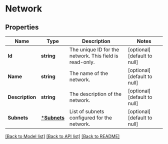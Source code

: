 # Network

## Properties
Name | Type | Description | Notes
------------ | ------------- | ------------- | -------------
**Id** | **string** | The unique ID for the network. This field is read-only. | [optional] [default to null]
**Name** | **string** | The name of the network. | [optional] [default to null]
**Description** | **string** | The description of the network. | [optional] [default to null]
**Subnets** | [***Subnets**](Subnets.md) | List of subnets configured for the network. | [optional] [default to null]

[[Back to Model list]](../README.md#documentation-for-models) [[Back to API list]](../README.md#documentation-for-api-endpoints) [[Back to README]](../README.md)


